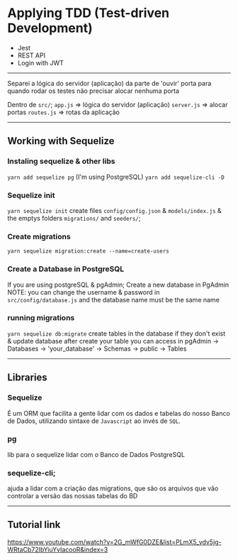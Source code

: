 # Applying TDD (Test-driven Development)

- Jest
- REST API
- Login with JWT

--------------------
Separei a lógica do servidor (aplicação) da parte de 'ouvir' porta para quando rodar os testes não precisar alocar nenhuma porta

Dentro de `src/`;
``app.js`` => lógica do servidor (aplicação)
``server.js`` => alocar portas
``routes.js`` => rotas da aplicação

----------------------------------------------
## Working with Sequelize
### Instaling sequelize & other libs
``yarn add sequelize pg`` (I'm using PostgreSQL)
``yarn add sequelize-cli -D``

### Sequelize init
``yarn sequelize init``
create files `config/config.json` & `models/index.js` & the emptys folders `migrations/` and `seeders/`;

### Create migrations
``yarn sequelize migration:create --name=create-users``

### Create a Database in PostgreSQL
If you are using postgreSQL & pgAdmin;
Create a new database in PgAdmin
NOTE: you can change the username & password in `src/config/database.js` and the database name must be the same name

### running migrations
``yarn sequelize db:migrate``
create tables in the database if they don't exist & update database
after create your table you can access in pgAdmin -> Databases -> 'your_database' -> Schemas -> public -> Tables

----------------------------------------------

## Libraries
### Sequelize
É um ORM que facilita a gente lidar com os dados e tabelas do nosso Banco de Dados, utilizando sintaxe de `Javascript` ao invés de `SQL`.

### pg
lib para o sequelize lidar com o Banco de Dados PostgreSQL

### sequelize-cli;
ajuda a lidar com a criação das migrations, que são os arquivos que vão controlar a versão das nossas tabelas do BD

-----------------------------
## Tutorial link
https://www.youtube.com/watch?v=2G_mWfG0DZE&list=PLmX5_ydv5jg-WRtaCb72IbYiuYvIacooR&index=3